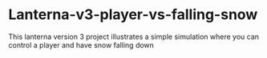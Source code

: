 # Lanterna-v3-player-vs-falling-snow
This lanterna version 3 project illustrates a simple simulation where you can control a player and have snow falling down
